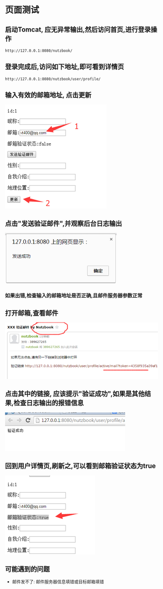 # 页面测试

## 启动Tomcat, 应无异常输出,然后访问首页,进行登录操作

```
http://127.0.0.1:8080/nutzbook/
```

## 登录完成后,访问如下地址,即可看到详情页

```
http://127.0.0.1:8080/nutzbook/user/profile/
```

## 输入有效的邮箱地址, 点击更新

![更新有效的邮箱地址](images/update_email.png)

## 点击"发送验证邮件",并观察后台日志输出

![发送成功的提示](images/send_mail_success.png)

### 如果出错,检查输入的邮箱地址是否正确,且邮件服务器参数正常

## 打开邮箱,查看邮件

![新邮件](images/qq_new_mail.png)

## 点击其中的链接, 应该提示"验证成功",如果是其他结果,检查日志输出的报错信息

![验证成功](images/email_checked.png)

## 回到用户详情页,刷新之,可以看到邮箱验证状态为true

![验证状态查看](images/email_page.png)

## 可能遇到的问题

* 邮件发不了: 邮件服务器信息填错或目标邮箱填错